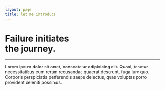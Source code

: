 ```yaml
---
layout: page
title: let me introduce
---
```

<h1 class="home--subtitle text--bold">Failure initiates<br> the journey.</h1>
<hr class="divider--accent">

Lorem ipsum dolor sit amet, consectetur adipisicing elit. Quasi, tenetur necessitatibus eum rerum recusandae quaerat deserunt, fuga iure quo. Corporis perspiciatis perferendis saepe delectus, quas voluptas porro provident deleniti possimus.
